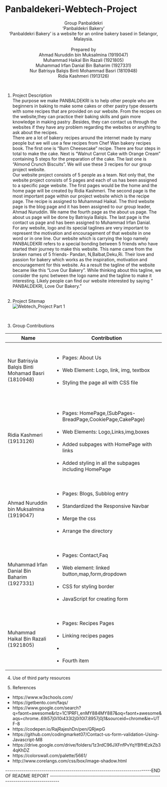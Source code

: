 # Panbaldekeri-Webtech-Project

<p align="center">
Group Panbaldekri<br>
‘Panbaldekri Bakery’<br>
‘Panbaldekri Bakery’ is a website for an online bakery based in Selangor, Malaysia.<br> <br>
Prepared by<br>
Ahmad Nuruddin bin Muksalmina (1919047) <br>
Muhammad Haikal Bin Razali (1921805) <br>
Muhammad Irfan Danial Bin Baharim (1927331) <br>
Nur Batrisya Balqis Binti Mohammad Basri (1810948) <br>
Ridia Kashmeri (1913126) <br>
</p>
<br>

1. Project Description<br>
The purpose we make PANBALDEKRI is to help other people who are beginners in baking to make some cakes or other pastry type desserts with some recipes that are provided on our website. From the recipes on the website,they can practice their baking skills and gain more knowledge in making pastry .Besides, they can contact us through the websites if they have any problem regarding the websites or anything to ask about  the recipes. <br>
There are a lot of bakery recipes around the internet made by many people but we will use a few recipes from Chef Wan bakery recipes book. The first one is “Burn Cheesecake” recipe. There are four steps in total to make the cake. Next is “Walnut Carrot Cake with Orange Cream” containing 5 steps for the preparation of the cake. The last one is “Almond Crunch Biscuits”. We will use these 3 recipes for our group project website. <br>
Our website project consists of 5 people as a team. Not only that, the website project consists of 5 pages and each of us has been assigned to a specific page website. The first pages would be the home and the home page will be created by Ridia Kashmeri. The second page is the most important page within our project website which is the recipe page. The recipe is assigned to Muhammad Haikal. The third website page is the blog page and it has been assigned to our group leader, Ahmad Nuruddin. We name the fourth page as the about us page. The about us page will be done by Batrisyia Balqis. The last page is the contact us page and has been assigned to Muhammad Irfan Danial. <br>
For any website, logo and its special taglines are very important to represent the motivation and encouragement of that website in one word or in one line. Our website which is carrying the logo namely PANBALDEKRI refers to a special bonding between 5 friends who have started their journey to make this website. This name came from the broken names of 5 friends- Pandan, N,Balbat,Deku,Ri. Their love and passion for bakery which works as the inspiration, motivation and encouragement for this website. As a result the tagline of the website became like this “Love Our Bakery”. While thinking about this tagline, we consider the sync between the logo name and the tagline to make it interesting. Likely people can find our website interested by saying
“ PANBALDEKRI, Love Our Bakery.”<br> <br>

2. Project Sitemap <br>
![Webtech_Project Part 1](https://user-images.githubusercontent.com/85051702/121382637-62c16780-c979-11eb-821f-bb904b598ea1.png)
<br>

3. Group Contributions<br>

| Name | Contribution |
| ---  | ------------ |
| Nur Batrisyia Balqis Binti Mohamad Basri <br> (1810948)  | <br> <ul> <li>Pages: About Us</li> <br> <li>Web Element: Logo, link, img, textbox </li> <br> <li>Styling the page all with CSS file</li> <br> </ul>|  
| Ridia Kashmeri <br> (1913126)                            | <br> <ul> <li>Pages: HomePage,(SubPages-BreadPage,CookiePage,CakePage)</li> <br> <li>Web Elements: Logo,Links,img,boxes</li> <br> <li>Added subpages with HomePage with links</li> <br> <li>Added styling in all the subpages including HomePage</li> </ul>|
| Ahmad Nuruddin bin Muksalmina <br> (1919047)             | <br> <ul> <li>Pages: Blogs, Subblog entry</li> <br> <li>Standardized the Responsive Navbar</li> <br> <li>Merge the css</li> <br> <li>Arrange the directory</li> </ul>|
| Muhammad Irfan Danial Bin Baharim <br> (1927331)         | <br> <ul> <li>Pages: Contact,Faq </li> <br> <li>Web element: linked button,map,form,dropdown </li> <br> <li>CSS for styling border</li> <br> <li>JavaScript for creating form</li> </ul>|
| Muhammad Haikal Bin Razali <br> (1921805)                | <br> <ul> <li>Pages: Recipes Pages</li> <br> <li>Linking recipes pages</li> <br> <li></li> <br> <li>Fourth item</li> </ul>| <br> <br>

4. Use of third party resources <br>

6. References <br>
<ul>
<li>https://www.w3schools.com/ </li>
<li>https://getbento.com/faqs/</li>
<li>https://www.google.com/search?q=faont+awesome&rlz=1C1PRFI_enMY884MY887&oq=faont+awesome&aqs=chrome..69i57j0i10i433l2j0i10l7.8957j0j1&sourceid=chrome&ie=UTF-8</li>
<li>https://codepen.io/RajRajeshDn/pen/QRjwpG</li>
<li>https://github.com/codingmarket07/Contact-us-form-validation-Using-Javascript-M8</li>
<li>https://drive.google.com/drive/folders/1z3rdC96JXFnfPvYqYBfHEzkZb34qKhDZ</li>
<li>https://colorswall.com/palette/5661/</li>
<li>http://www.corelangs.com/css/box/image-shadow.html</li>
</ul>

-------------------------------------------------------------------------END OF README REPORT ----------------------------------------------------------------------------------
